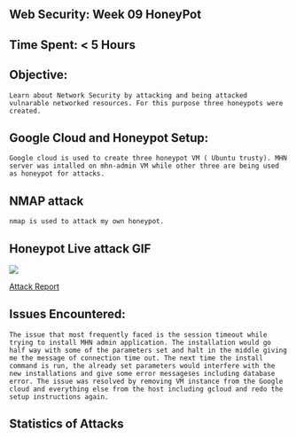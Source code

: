 ## Web Security: Week 09 HoneyPot

## Time Spent: < 5 Hours

## Objective:
    Learn about Network Security by attacking and being attacked vulnarable networked resources. For this purpose three honeypots were created.

## Google Cloud and Honeypot Setup:
    Google cloud is used to create three honeypot VM ( Ubuntu trusty). MHN server was intalled on mhn-admin VM while other three are being used as honeypot for attacks.
  
## NMAP attack
    nmap is used to attack my own honeypot.
  
## Honeypot Live attack GIF
![](https://github.com/ahamedbashir/WebSecurityCodepath/blob/master/Week09/week9.gif)

[Attack Report](https://github.com/ahamedbashir/WebSecurityCodepath/blob/master/Week09/session.json)

## Issues Encountered:
    The issue that most frequently faced is the session timeout while trying to install MHN admin application. The installation would go half way with some of the parameters set and halt in the middle giving me the message of connection time out. The next time the install command is run, the already set parameters would interfere with the new installations and give some error messageses including database error. The issue was resolved by removing VM instance from the Google cloud and everything else from the host including gcloud and redo the setup instructions again.
    
## Statistics of Attacks
